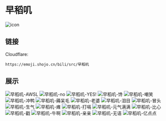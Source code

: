 # 早稻叽
![icon](https://emoji.shojo.cn/bili/src/早稻叽/icon.png)
## 链接
Cloudflare:
```
https://emoji.shojo.cn/bili/src/早稻叽
```
## 展示
![早稻叽-AWSL](https://emoji.shojo.cn/bili/src/早稻叽/早稻叽-AWSL.png)
![早稻叽-no](https://emoji.shojo.cn/bili/src/早稻叽/早稻叽-no.png)
![早稻叽-YES!](https://emoji.shojo.cn/bili/src/早稻叽/早稻叽-YES!.png)
![早稻叽-馋](https://emoji.shojo.cn/bili/src/早稻叽/早稻叽-馋.png)
![早稻叽-嘲笑](https://emoji.shojo.cn/bili/src/早稻叽/早稻叽-嘲笑.png)
![早稻叽-冲鸭](https://emoji.shojo.cn/bili/src/早稻叽/早稻叽-冲鸭.png)
![早稻叽-薅呆毛](https://emoji.shojo.cn/bili/src/早稻叽/早稻叽-薅呆毛.png)
![早稻叽-老婆](https://emoji.shojo.cn/bili/src/早稻叽/早稻叽-老婆.png)
![早稻叽-泪目](https://emoji.shojo.cn/bili/src/早稻叽/早稻叽-泪目.png)
![早稻叽-冒头](https://emoji.shojo.cn/bili/src/早稻叽/早稻叽-冒头.png)
![早稻叽-生气](https://emoji.shojo.cn/bili/src/早稻叽/早稻叽-生气.png)
![早稻叽-瘫](https://emoji.shojo.cn/bili/src/早稻叽/早稻叽-瘫.png)
![早稻叽-打嗝](https://emoji.shojo.cn/bili/src/早稻叽/早稻叽-打嗝.png)
![早稻叽-元气满满](https://emoji.shojo.cn/bili/src/早稻叽/早稻叽-元气满满.png)
![早稻叽-比心](https://emoji.shojo.cn/bili/src/早稻叽/早稻叽-比心.png)
![早稻叽-戳](https://emoji.shojo.cn/bili/src/早稻叽/早稻叽-戳.png)
![早稻叽-牛啊](https://emoji.shojo.cn/bili/src/早稻叽/早稻叽-牛啊.png)
![早稻叽-亲亲](https://emoji.shojo.cn/bili/src/早稻叽/早稻叽-亲亲.png)
![早稻叽-无语](https://emoji.shojo.cn/bili/src/早稻叽/早稻叽-无语.png)
![早稻叽-亿点点](https://emoji.shojo.cn/bili/src/早稻叽/早稻叽-亿点点.png)
